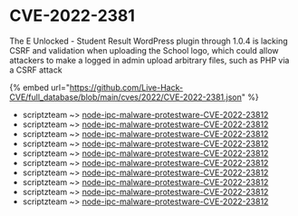 # CVE-2022-2381

The E Unlocked - Student Result WordPress plugin through 1.0.4 is lacking CSRF and validation when uploading the School logo, which could allow attackers to make a logged in admin upload arbitrary files, such as PHP via a CSRF attack

{% embed url="https://github.com/Live-Hack-CVE/full_database/blob/main/cves/2022/CVE-2022-2381.json" %}


* scriptzteam ~> [node-ipc-malware-protestware-CVE-2022-23812](https://www.alice-snow.ru/2022/database/cve-2022-2381/node-ipc-malware-protestware-cve-2022-23812-scriptzteam)
* scriptzteam ~> [node-ipc-malware-protestware-CVE-2022-23812](https://www.alice-snow.ru/2022/database/cve-2022-2381/node-ipc-malware-protestware-cve-2022-23812-scriptzteam)
* scriptzteam ~> [node-ipc-malware-protestware-CVE-2022-23812](https://www.alice-snow.ru/2022/database/cve-2022-2381/node-ipc-malware-protestware-cve-2022-23812-scriptzteam)
* scriptzteam ~> [node-ipc-malware-protestware-CVE-2022-23812](https://www.alice-snow.ru/2022/database/cve-2022-2381/node-ipc-malware-protestware-cve-2022-23812-scriptzteam)
* scriptzteam ~> [node-ipc-malware-protestware-CVE-2022-23812](https://www.alice-snow.ru/2022/database/cve-2022-2381/node-ipc-malware-protestware-cve-2022-23812-scriptzteam)
* scriptzteam ~> [node-ipc-malware-protestware-CVE-2022-23812](https://www.alice-snow.ru/2022/database/cve-2022-2381/node-ipc-malware-protestware-cve-2022-23812-scriptzteam)
* scriptzteam ~> [node-ipc-malware-protestware-CVE-2022-23812](https://www.alice-snow.ru/2022/database/cve-2022-2381/node-ipc-malware-protestware-cve-2022-23812-scriptzteam)
* scriptzteam ~> [node-ipc-malware-protestware-CVE-2022-23812](https://www.alice-snow.ru/2022/database/cve-2022-2381/node-ipc-malware-protestware-cve-2022-23812-scriptzteam)
* scriptzteam ~> [node-ipc-malware-protestware-CVE-2022-23812](https://www.alice-snow.ru/2022/database/cve-2022-2381/node-ipc-malware-protestware-cve-2022-23812-scriptzteam)
* scriptzteam ~> [node-ipc-malware-protestware-CVE-2022-23812](https://www.alice-snow.ru/2022/database/cve-2022-2381/node-ipc-malware-protestware-cve-2022-23812-scriptzteam)